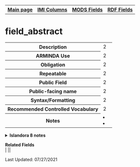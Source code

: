 <!DOCTYPE html>
<html>

<body>
<table style="width:100%">
  <tr>
    <th><a href="index.md">Main page</a></th>
	<th><a href="IMI.md">IMI Columns</a></th>
    <th><a href="MODS.md">MODS Fields</a></th>
    <th><a href="RDF.md">RDF Fields</a></th>
  </tr>
</table>

<h1>field_abstract</h1>
<table>
<tr>
	<th>Description</th>
	<td>2</td>
</tr>
<tr>
	<th>ARMINDA Use</th>
	<td>2</td>
</tr>
<tr>
	<th>Obligation</th>
	<td>2</td>
</tr>
<tr>
	<th>Repeatable</th>
	<td>2</td>
</tr>
<tr>
	<th>Public Field</th>
	<td>2</td>
</tr>
<tr>
	<th>Public-facing name</th>
	<td>2</td>
</tr>
<tr>
	<th>Syntax/Formatting</th>
	<td>2</td>
</tr>
<tr>
	<th>Recommended Controlled Vocabulary</th>
	<td>2</td>
</tr>
<tr>
	<th>Notes</th>
	<td>
		<li></li>
		<li></li>
	</td>
</tr>
</table>
<details>
		<summary><b>Islandora 8 notes</b></summary>
			<table>
				<tr>
					<th><i>Note</i>
					<th><i>Type of field</i>
					<th><i>Max Length/Repeatability</i>
					<th><i>Type of Item Reference/Vocabulary</i>
				</tr>
				<tr>
					<td></td>
					<td></td>
					<td></td>
					<td></td>
				</tr>
			</table>
</details>
<dl>
	<dt><b>Related Fields</b></dt>
		|<a href=""></a> |<a href=""></a>|
</dl>
<p>Last Updated: 07/27/2021</p>
</body>
</html>